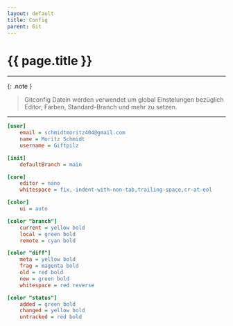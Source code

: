 ```yaml
---
layout: default
title: Config
parent: Git
---
```


# {{ page.title }}

______________________________________________________________________

{: .note }

> Gitconfig Datein werden verwendet um global Einstelungen bezüglich Editor,
> Farben, Standard-Branch und mehr zu setzen.

______________________________________________________________________

```ini
[user]
    email = schmidtmoritz404@gmail.com
    name = Moritz Schmidt
    username = Giftpilz

[init]
    defaultBranch = main

[core]
    editor = nano
    whitespace = fix,-indent-with-non-tab,trailing-space,cr-at-eol

[color]
    ui = auto

[color "branch"]
    current = yellow bold
    local = green bold
    remote = cyan bold

[color "diff"]
    meta = yellow bold
    frag = magenta bold
    old = red bold
    new = green bold
    whitespace = red reverse

[color "status"]
    added = green bold
    changed = yellow bold
    untracked = red bold
```
